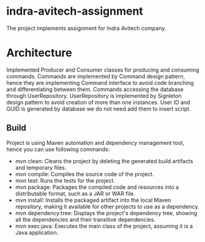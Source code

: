 # indra-avitech-assignment
The project implements assignment for Indra Avitech company.

# Architecture
Implemented Producer and Consumer classes for producing and consuming commands. Commands are implemented by Command 
design pattern, hence they are implementing Command interface to avoid code branching and differentiating between them.
Commands accessing the database through UserRepository. UserRepository is implemented by Signleton design pattern to 
avoid creation of more than one instances. User ID and GUID is generated by 
database we do not need add them to insert script.

## Build
Project is using Maven automation and dependency management tool, hence you can use following commands:
* mvn clean: Cleans the project by deleting the generated build artifacts and temporary files.
* mvn compile: Compiles the source code of the project.
* mvn test: Runs the tests for the project.
* mvn package: Packages the compiled code and resources into a distributable format, such as a JAR or WAR file.
* mvn install: Installs the packaged artifact into the local Maven repository, making it available for other projects 
to use as a dependency.
* mvn dependency:tree: Displays the project's dependency tree, showing all the dependencies and their transitive 
dependencies.
* mvn exec:java: Executes the main class of the project, assuming it is a Java application.

